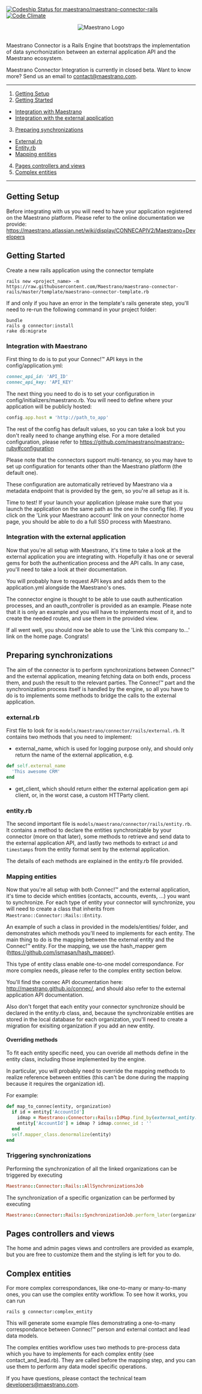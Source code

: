 [ ![Codeship Status for maestrano/maestrano-connector-rails](https://codeship.com/projects/e7990b70-b04d-0133-c4e7-5e399acd7f73/status?branch=master)](https://codeship.com/projects/132645)
[![Code Climate](https://codeclimate.com/github/maestrano/maestrano-connector-rails/badges/gpa.svg)](https://codeclimate.com/github/maestrano/maestrano-connector-rails)

<p align="center">
  <img src="https://raw.github.com/maestrano/maestrano-connector-rails/master/maestrano.png" alt="Maestrano Logo">
  <br/>
  <br/>
</p>

Maestrano Connector is a Rails Engine that bootstraps the implementation of data syncrhonization between an external application API and the Maestrano ecosystem.

Maestrano Connector Integration is currently in closed beta. Want to know more? Send us an email to <contact@maestrano.com>.

- - -

1. [Getting Setup](#getting-setup)
2. [Getting Started](#getting-started)
  * [Integration with Maestrano](#integration-with-maestrano)
  * [Integration with the external application](#integration-with-the-external-application)
3. [Preparing synchronizations](#preparing-synchronizations)
  * [External.rb](#external.rb)
  * [Entity.rb](#entity.rb)
  * [Mapping entities](#mapping-entities)
4. [Pages controllers and views](#pages-controllers-and-views)
5. [Complex entities](#complex-entities)

- - -

## Getting Setup
Before integrating with us you will need to have your application registered on the Maestrano platform. Please refer to the online documentation we provide: https://maestrano.atlassian.net/wiki/display/CONNECAPIV2/Maestrano+Developers

## Getting Started
Create a new rails application using the connector template
```console
rails new <project_name> -m https://raw.githubusercontent.com/Maestrano/maestrano-connector-rails/master/template/maestrano-connector-template.rb
```

If and only if you have an error in the template's rails generate step, you'll need to re-run the following command in your project folder:
```console
bundle
rails g connector:install
rake db:migrate
```

### Integration with Maestrano

First thing to do is to put your Connec!™ API keys in the config/application.yml:
```ruby
connec_api_id: 'API_ID'
connec_api_key: 'API_KEY'
```

The next thing you need to do is to set your configuration in config/initializers/maestrano.rb. You will need to define where your application will be publicly hosted:
```ruby
config.app.host = 'http://path_to_app'
```
The rest of the config has default values, so you can take a look but you don't really need to change anything else.
For a more detailed configuration, please refer to https://github.com/maestrano/maestrano-ruby#configuration

Please note that the connectors support multi-tenancy, so you may have to set up configuration for tenants other than the Maestrano platform (the default one).

These configuration are automatically retrieved by Maestrano via a metadata endpoint that is provided by the gem, so you're all setup as it is.

Time to test! If your launch your application (please make sure that you launch the application on the same path as the one in the config file). If you click on the 'Link your Maestrano account' link on your connector home page, you should be able to do a full SSO process with Maestrano.

### Integration with the external application

Now that you're all setup with Maestrano, it's time to take a look at the external application you are integrating with. Hopefully it has one or several gems for both the authentication process and the API calls. In any case, you'll need to take a look at their documentation.

You will probably have to request API keys and adds them to the application.yml alongside the Maestrano's ones.

The connector engine is thought to be able to use oauth authentication processes, and an oauth_controller is provided as an example. Please note that it is only an example and you will have to implements most of it, and to create the needed routes, and use them in the provided view.

If all went well, you should now be able to use the 'Link this company to...' link on the home page. Congrats!

## Preparing synchronizations

The aim of the connector is to perform synchronizations between Connec!™ and the external application, meaning fetching data on both ends, process them, and push the result to the relevant parties. The Connec!™ part and the synchronization process itself is handled by the engine, so all you have to do is to implements some methods to bridge the calls to the external application.

### external.rb

First file to look for is `models/maestrano/connector/rails/external.rb`. It contains two methods that you need to implement:

* external_name, which is used for logging purpose only, and should only return the name of the external application, e.g.
```ruby
def self.external_name
  'This awesome CRM'
end
```
* get_client, which should return either the external application gem api client, or, in the worst case, a custom HTTParty client.


### entity.rb

The second important file is `models/maestrano/connector/rails/entity.rb`. It contains a method to declare the entities synchronizable by your connector (more on that later), some methods to retrieve and send data to the external application API, and lastly two methods to extract `id` and `timestamps` from the entity format sent by the external application.

The details of each methods are explained in the entity.rb file provided.

### Mapping entities

Now that you're all setup with both Connec!™ and the external application, it's time to decide which entities (contacts, accounts, events, ...) you want to synchronize. For each type of entity your connector will synchronize, you will need to create a class that inherits from `Maestrano::Connector::Rails::Entity`.

An example of such a class in provided in the models/entities/ folder, and demonstrates which methods you'll need to implements for each entity. The main thing to do is the mapping between the external entity and the Connec!™ entity. For the mapping, we use the hash_mapper gem (<https://github.com/ismasan/hash_mapper>).

This type of entity class enable one-to-one model correspondance. For more complex needs, please refer to the complex entity section below.

You'll find the connec API documentation here: <http://maestrano.github.io/connec/>, and should also refer to the external application API documentation.

Also don't forget that each entity your connector synchronize should be declared in the entity.rb class, and, because the synchronizable entities are stored in the local database for each organization, you'll need to create a migration for exisiting organization if you add an new entity.

#### Overriding methods

To fit each entity specific need, you can overide all methods define in the entity class, including those implemented by the engine.

In particular, you will probably need to override the mapping methods to realize reference between entities (this can't be done during the mapping because it requires the organization id).

For example:
```ruby
def map_to_connec(entity, organization)
  if id = entity['AccountId']
    idmap = Maestrano::Connector::Rails::IdMap.find_by(external_entity: 'account', external_id: id, organization_id: organization.id, connec_entity: 'organization')
    entity['AccountId'] = idmap ? idmap.connec_id : ''
  end
  self.mapper_class.denormalize(entity)
end
```

### Triggering synchronizations
Performing the synchronization of all the linked organizations can be triggered by executing
```ruby
Maestrano::Connector::Rails::AllSynchronizationsJob
```

The synchronization of a specific organization can be performed by executing
```ruby
Maestrano::Connector::Rails::SynchronizationJob.perform_later(organization, {})
```

## Pages controllers and views

The home and admin pages views and controllers are provided as example, but you are free to customize them and the styling is left for you to do.

## Complex entities

For more complex correspondances, like one-to-many or many-to-many ones, you can use the complex entity workflow. To see how it works, you can run
```console
rails g connector:complex_entity
```

This will generate some example files demonstrating a one-to-many correspondance between Connec!™ person and external contact and lead data models.

The complex entities workflow uses two methods to pre-process data which you have to implements for each complex entity (see contact_and_lead.rb). They are called before the mapping step, and you can use them to perform any data model specific operations.

If you have questions, please contact the technical team <developers@maestrano.com>.
